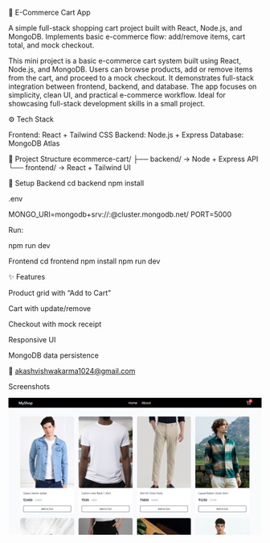 🛒 E-Commerce Cart App

A simple full-stack shopping cart project built with React, Node.js, and MongoDB.
Implements basic e-commerce flow: add/remove items, cart total, and mock checkout.

This mini project is a basic e-commerce cart system built using React, Node.js, and MongoDB.
Users can browse products, add or remove items from the cart, and proceed to a mock checkout.
It demonstrates full-stack integration between frontend, backend, and database.
The app focuses on simplicity, clean UI, and practical e-commerce workflow.
Ideal for showcasing full-stack development skills in a small project.

⚙️ Tech Stack

Frontend: React + Tailwind CSS
Backend: Node.js + Express
Database: MongoDB Atlas

📁 Project Structure
ecommerce-cart/
 ├── backend/      → Node + Express API
 └── frontend/     → React + Tailwind UI

🚀 Setup
Backend
cd backend
npm install


.env

MONGO_URI=mongodb+srv://<user>:<pass>@cluster.mongodb.net/
PORT=5000


Run:

npm run dev

Frontend
cd frontend
npm install
npm run dev


✨ Features

Product grid with “Add to Cart”

Cart with update/remove

Checkout with mock receipt

Responsive UI

MongoDB data persistence


📧 akashvishwakarma1024@gmail.com

Screenshots

![imag_alt](https://github.com/akashondev/E-com/blob/main/Screenshot%202025-10-30%20173845.png?raw=true)

